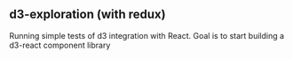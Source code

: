 ## d3-exploration (with redux)

Running simple tests of d3 integration with React.
Goal is to start building a d3-react component library
